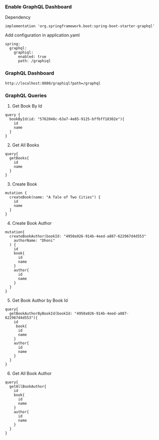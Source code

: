 ### Enable GraphQL Dashboard
Dependency 
```agsl
implementation 'org.springframework.boot:spring-boot-starter-graphql'
```
Add configuration in application.yaml
```agsl
spring:
  graphql:
    graphiql:
      enabled: true
      path: /graphiql
```
### GraphQL Dashboard
```agsl
http://localhost:8080/graphiql?path=/graphql
```
### GraphQL Queries

1. Get Book By Id
```agsl
query {
  bookById(id: "5762048c-63a7-4e85-9125-bffbff18302e"){
    id
    name
  }
}
```
2. Get All Books

```agsl
query{
  getBooks{
    id
    name
  }
}
```
3. Create Book
```agsl
mutation {
  createBook(name: "A Tale of Two Cities") {
    id
    name
  }
}
```
4. Create Book Author
```agsl
mutation{
  createBookAuthor(bookId: "4950a926-914b-4eed-a887-622967d4d553"
    authorName: "Dhoni"
  ) {
    id
    book{
      id
      name
    }
    author{
      id
      name
    }
  }
}
```
5. Get Book Author by Book Id
```agsl
query{
  getBookAuthorByBookId(bookId: "4950a926-914b-4eed-a887-622967d4d553"){
    id
     book{
      id
      name
    }
    author{
      id
      name
    }
  }
}
```
6. Get All Book Author 
```agsl
query{
  getAllBookAuthor{
    id
    book{
      id
      name
    }
    author{
      id
      name
    }
  }
}
```

